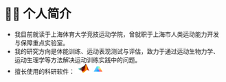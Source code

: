 
# 👋🏼 个人简介
- 我目前就读于上海体育大学竞技运动学院，曾就职于上海市人类运动能力开发与保障重点实验室。
- 我的研究方向是体能训练、运动表现测试与评估，致力于通过运动生物力学、运动生理学等方法解决运动训练实践中的问题。
- 擅长使用的科研软件：<img class="svg" src="/images/MATLAB-Logo.png" width="40pt"> <img class="svg" src="/images/Prism-Logo.png" width="20pt" >
